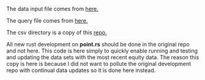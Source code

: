 
The data input file comes from
[here.](https://github.com/stormasm/influx-equity/tree/master/csv/examples/data/out)

The query file comes from
[here.](https://github.com/stormasm/flux-examples/tree/master/examples/stocks)

The csv directory is a copy of this
[repo.](https://github.com/stormasm/influx-point-lineprotocol)

All new rust development on **point.rs** should be done in the original
repo and not here.  This code is here simply to quickly enable running
and testing and updating the data sets with the most recent equity data.
The reason this copy is here is because I did not want to pollute the
original development repo with continual data updates so it is done
here instead.
